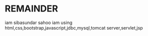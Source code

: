 # REMAINDER
iam sibasundar sahoo
iam using html,css,bootstrap,javascript,jdbc,mysql,tomcat server,servlet,jsp
